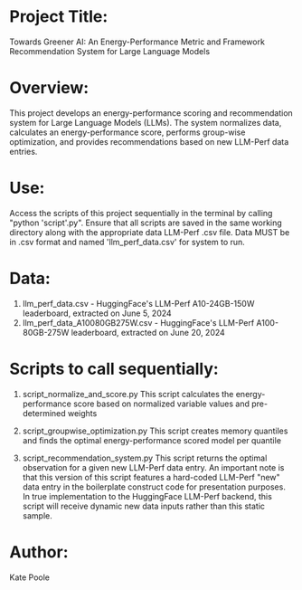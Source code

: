 # Project Title:
Towards Greener AI: An Energy-Performance Metric and Framework Recommendation System for Large Language Models

# Overview:
This project develops an energy-performance scoring and recommendation system for Large Language Models (LLMs). The system normalizes data, calculates an energy-performance score, performs group-wise optimization, and provides recommendations based on new LLM-Perf data entries.

# Use:
Access the scripts of this project sequentially in the terminal by calling "python 'script'.py". Ensure that all scripts are saved in the same working directory along with the appropriate data LLM-Perf .csv file. Data MUST be in .csv format and named 'llm_perf_data.csv' for system to run. 

# Data:
1. llm_perf_data.csv - HuggingFace's LLM-Perf A10-24GB-150W leaderboard, extracted on June 5, 2024
2. llm_perf_data_A10080GB275W.csv - HuggingFace's LLM-Perf A100-80GB-275W leaderboard, extracted on June 20, 2024


# Scripts to call sequentially:
1. script_normalize_and_score.py
This script calculates the energy-performance score based on normalized variable values and pre-determined weights

2. script_groupwise_optimization.py
This script creates memory quantiles and finds the optimal energy-performance scored model per quantile

3. script_recommendation_system.py
This script returns the optimal observation for a given new LLM-Perf data entry. An important note is that this version of this script features a hard-coded LLM-Perf "new" data entry in the boilerplate construct code for presentation purposes. In true implementation to the HuggingFace LLM-Perf backend, this script will receive dynamic new data inputs rather than this static sample.

# Author: 
Kate Poole 
